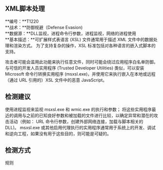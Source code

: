 ## XML脚本处理  
**编号：**T1220  
**战术：**防御规避（Defense Evasion)  
**数据源：**DLL监视，进程命令行参数，进程监视，网络的进程使用  
**基本描述：**可扩展样式表语言 (XSL) 文件通常用于描述 XML 文件中的数据处理和渲染方式。 为了支持复杂的操作，XSL 标准包括对各种语言的嵌入式脚本的支持。

攻击者可能会滥用此功能来执行任意文件，同时可能会绕过应用程序白名单防御。 与可信的开发人员实用程序 (Trusted Developer Utilities) 类似，可以安装 Microsoft 命令行转换实用程序 (msxsl.exe)，并使用它来执行嵌入在本地或远程（通过 URL 引用的）XSL 文件中的恶意 JavaScript。  
## 检测建议  
使用进程监视来监视 msxsl.exe 和 wmic.exe 的执行和参数；
将这些实用程序最近的调用与之前的已知良好参数和被加载的文件进行比较，以确定异常和潜在的攻击活动（例如： URL 命令行参数，创建外部网络连接，加载与脚本相关的 DLL)。
msxsl.exe 或其他启用代理执行的实用程序通常用于系统上的开发、调试和逆向工程，如果没有用于这些目的，则可能是可疑的。  
## 检测方式  
规则